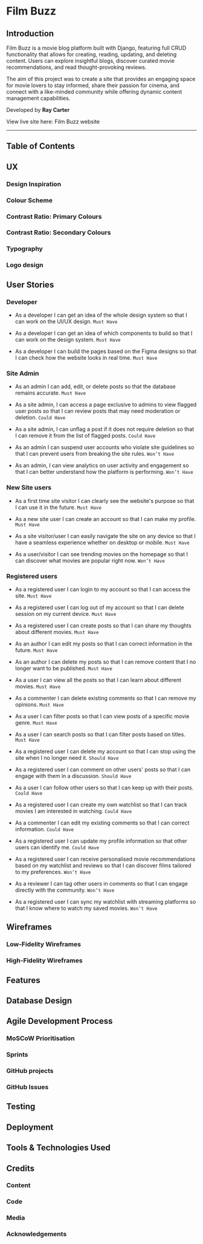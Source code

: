 # Film Buzz 

## Introduction

Film Buzz is a movie blog platform built with Django, featuring full CRUD functionality that allows for creating, reading, updating, and deleting content. Users can explore insightful blogs, discover curated movie recommendations, and read thought-provoking reviews.

The aim of this project was to create a site that provides an engaging space for movie lovers to stay informed, share their passion for cinema, and connect with a like-minded community while offering dynamic content management capabilities.


Developed by **Ray Carter**

View live site here: Film Buzz website

------

## Table of Contents



## UX

### Design Inspiration

### Colour Scheme

### Contrast Ratio: Primary Colours

### Contrast Ratio: Secondary Colours

### Typography

### Logo design



## User Stories

### Developer

- As a developer I can get an idea of the whole design system so that I can work on the UI/UX design. `Must Have`

- As a developer I can get an idea of which components to build so that I can work on the design system. `Must Have`

- As a developer I can build the pages based on the Figma designs so that I can check how the website looks in real time. `Must Have`

### Site Admin

- As an admin I can add, edit, or delete posts so that the database remains accurate. `Must Have`

- As a site admin, I can access a page exclusive to admins to view flagged user posts so that I can review posts that may need moderation or deletion. `Could Have`

- As a site admin, I can unflag a post if it does not require deletion so that I can remove it from the list of flagged posts. `Could Have`

- As an admin I can suspend user accounts who violate site guidelines so that I can prevent users from breaking the site rules. `Won’t Have`

- As an admin, I can view analytics on user activity and engagement so that I can better understand how the platform is performing. `Won’t Have`

### New Site users

- As a first time site visitor I can clearly see the website's purpose so that I can use it in the future. `Must Have`

- As a new site user I can create an account so that I can make my profile. `Must Have`

- As a site visitor/user I can easily navigate the site on any device so that I have a seamless experience whether on desktop or mobile. `Must Have`

- As a user/visitor I can see trending movies on the homepage so that I can discover what movies are popular right now. `Won’t Have`

### Registered users

- As a registered user I can login to my account so that I can access the site. `Must Have`

- As a registered user I can log out of my account so that I can delete session on my current device. `Must Have`

- As a registered user I can create posts so that I can share my thoughts about different movies. `Must Have`

- As an author I can edit my posts so that I can correct information in the future. `Must Have`

- As an author I can delete my posts so that I can remove content that I no longer want to be published. `Must Have`

- As a user I can view all the posts so that I can learn about different movies. `Must Have`

- As a commenter I can delete existing comments so that I can remove my opinions. `Must Have`

- As a user I can filter posts so that I can view posts of a specific movie genre. `Must Have`

- As a user I can search posts so that I can filter posts based on titles. `Must Have`

- As a registered user I can delete my account so that I can stop using the site when I no longer need it. `Should Have`

- As a registered user I can comment on other users' posts so that I can engage with them in a discussion. `Should Have`

- As a user I can follow other users so that I can keep up with their posts. `Could Have`

- As a registered user I can create my own watchlist so that I can track movies I am interested in watching. `Could Have`

- As a commenter I can edit my existing comments so that I can correct information. `Could Have`

- As a registered user I can update my profile information so that other users can identify me. `Could Have`

- As a registered user I can receive personalised movie recommendations based on my watchlist and reviews so that I can discover films tailored to my preferences. `Won’t Have`

- As a reviewer I can tag other users in comments so that I can engage directly with the community. `Won’t Have`

- As a registered user I can sync my watchlist with streaming platforms so that I know where to watch my saved movies. `Won’t Have`

## Wireframes

### Low-Fidelity Wireframes

### High-Fidelity Wireframes


## Features



## Database Design



## Agile Development Process


### MoSCoW Prioritisation

### Sprints

### GitHub projects 

### GitHub Issues



## Testing 




## Deployment


## Tools & Technologies Used 



## Credits

### Content

### Code

### Media

### Acknowledgements
